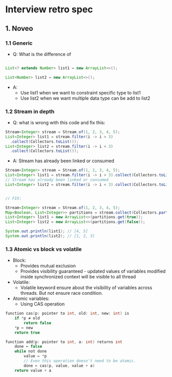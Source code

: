 # Interview retro spec

## 1. Noveo

### 1.1 Generic

- Q: What is the difference of 

```java

List<? extends Number> list1 = new ArrayList<>();

List<Number> list2 = new ArrayList<>();

```

- A: 
  - Use list1 when we want to constraint specific type to list1
  - Use list2 when we want multiple data type can be add to list2 


### 1.2 Stream in depth


- Q: what is wrong with this code and fix this:

```java
Stream<Integer> stream = Stream.of(1, 2, 3, 4, 5);
List<Integer> list1 = stream.filter(i -> i > 3)
  .collect(Collectors.toList());
List<Integer> list2 = stream.filter(i -> i < 3)
  .collect(Collectors.toList());
```

- A: Stream has already been linked or consumed
```java
Stream<Integer> stream = Stream.of(1, 2, 3, 4, 5);
List<Integer> list1 = stream.filter(i -> i > 3).collect(Collectors.toList());
// Stream has already been linked or consumed
List<Integer> list2 = stream.filter(i -> i < 3).collect(Collectors.toList());


// FIX:

Stream<Integer> stream = Stream.of(1, 2, 3, 4, 5);
Map<Boolean, List<Integer>> partitions = stream.collect(Collectors.partitioningBy(n -> (n > 3)));
List<Integer> list1 = new ArrayList<>(partitions.get(true));
List<Integer> list2 = new ArrayList<>(partitions.get(false));

System.out.println(list1); // [4, 5]
System.out.println(list2); // [1, 2, 3]

```

### 1.3 Atomic vs block vs volatile

- Block: 
  - Provides mutual exclusion
  - Provides visibility guaranteed - updated values of variables modified inside synchronized context will be visible to all thread
- Volatile:
  - Volatile keyword ensure about the visibility of variables across threads. But not ensure race condition.
- Atomic variables:
  - Using CAS operation

```c
function cas(p: pointer to int, old: int, new: int) is
    if *p ≠ old
        return false
    *p ← new
    return true

function add(p: pointer to int, a: int) returns int
    done ← false
    while not done
        value ← *p  
        // Even this operation doesn't need to be atomic.
        done ← cas(p, value, value + a)
    return value + a
```
